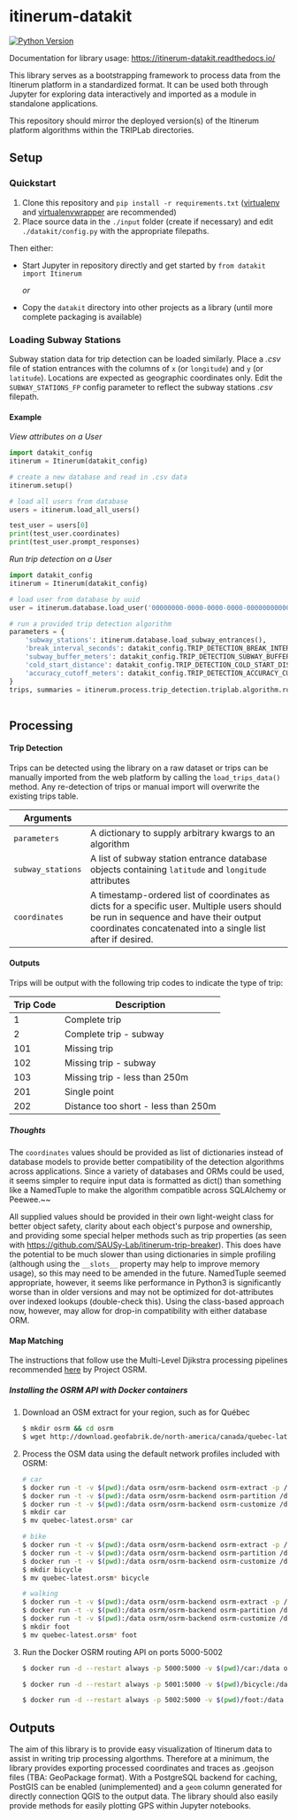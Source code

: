 # itinerum-datakit

[![Python Version](https://img.shields.io/badge/Python-3.6%7C3.7-blue.svg?style=flat-square)]()

Documentation for library usage: https://itinerum-datakit.readthedocs.io/

This library serves as a bootstrapping framework to process data from the Itinerum platform in a standardized format. It can be used both through Jupyter for exploring data interactively and imported as a module in standalone applications.

This repository should mirror the deployed version(s) of the Itinerum platform algorithms within the TRIPLab directories.

## Setup

### Quickstart

1. Clone this repository and `pip install -r requirements.txt` ([virtualenv](https://virtualenv.pypa.io/en/stable/) and [virtualenvwrapper](https://virtualenvwrapper.readthedocs.io/en/latest/) are recommended)
2. Place source data in the `./input` folder (create if necessary) and edit `./datakit/config.py` with the appropriate filepaths.

Then either:

 - Start Jupyter in repository directly and get started by `from datakit import Itinerum`

   *or*

 - Copy the `datakit` directory into other projects as a library (until more complete packaging is available)


### Loading Subway Stations

Subway station data for trip detection can be loaded similarly. Place a *.csv* file of station entrances with the columns of `x` (or `longitude`) and `y` (or `latitude`). Locations are expected as geographic coordinates only. Edit the `SUBWAY_STATIONS_FP` config parameter to reflect the subway stations *.csv* filepath.

#### Example

*View attributes on a User*

```python
import datakit_config
itinerum = Itinerum(datakit_config)

# create a new database and read in .csv data
itinerum.setup()

# load all users from database
users = itinerum.load_all_users()

test_user = users[0]
print(test_user.coordinates)
print(test_user.prompt_responses)
```

*Run trip detection on a User*

```python
import datakit_config
itinerum = Itinerum(datakit_config)

# load user from database by uuid
user = itinerum.database.load_user('00000000-0000-0000-0000-000000000000')

# run a provided trip detection algorithm
parameters = {
    'subway_stations': itinerum.database.load_subway_entrances(),
    'break_interval_seconds': datakit_config.TRIP_DETECTION_BREAK_INTERVAL_SECONDS,
    'subway_buffer_meters': datakit_config.TRIP_DETECTION_SUBWAY_BUFFER_METERS,
    'cold_start_distance': datakit_config.TRIP_DETECTION_COLD_START_DISTANCE_METERS,
    'accuracy_cutoff_meters': datakit_config.TRIP_DETECTION_ACCURACY_CUTOFF_METERS
}
trips, summaries = itinerum.process.trip_detection.triplab.algorithm.run(user.coordinates.dicts(), 
                                                                         parameters)
```

## Processing

#### Trip Detection

Trips can be detected using the library on a raw dataset or trips can be manually imported from the web platform by calling the `load_trips_data()` method. Any re-detection of trips or manual import will overwrite the existing trips table.

| Arguments         |                                                              |
| ----------------- | ------------------------------------------------------------ |
| `parameters`      | A dictionary to supply arbitrary kwargs to an algorithm      |
| `subway_stations` | A list of subway station entrance database objects containing `latitude` and `longitude` attributes |
| `coordinates`     | A timestamp-ordered list of coordinates as dicts for a specific user. Multiple users should be run in sequence and have their output coordinates concatenated into a single list after if desired. |

#### Outputs

Trips will be output with the following trip codes to indicate the type of trip:

| Trip Code | Description                         |
| --------- | ----------------------------------- |
| 1         | Complete trip                       |
| 2         | Complete trip - subway              |
| 101       | Missing trip                        |
| 102       | Missing trip - subway               |
| 103       | Missing trip - less than 250m       |
| 201       | Single point                        |
| 202       | Distance too short - less than 250m |

##### Thoughts

The `coordinates`  values should be provided as list of dictionaries instead of database models to provide better compatibility of the detection algorithms across applications. Since a variety of databases and ORMs could be used, it seems simpler to require input data is formatted as dict() than something like a NamedTuple to make the algorithm compatible across SQLAlchemy or Peewee.~~

All supplied values should be provided in their own light-weight class for better object safety, clarity about each object's purpose and ownership, and providing some special helper methods such as trip properties (as seen with https://github.com/SAUSy-Lab/itinerum-trip-breaker). This does have the potential to be much slower than using dictionaries in simple profiling (although using the `__slots__` property may help to improve memory usage), so this may need to be amended in the future. NamedTuple seemed appropriate, however, it seems like performance in Python3 is significantly worse than in older versions and may not be optimized for dot-attributes over indexed lookups (double-check this). Using the class-based approach now, however, may allow for drop-in compatibility with either database ORM. 

#### Map Matching

The instructions that follow use the Multi-Level Djikstra processing pipelines recommended [here](https://github.com/Project-OSRM/osrm-backend/wiki/Running-OSRM) by Project OSRM.

##### Installing the OSRM API with Docker containers

1. Download an OSM extract for your region, such as for Québec

   ```bash
   $ mkdir osrm && cd osrm
   $ wget http://download.geofabrik.de/north-america/canada/quebec-latest.osm.pbf
   ```

2. Process the OSM data using the default network profiles included with OSRM:

   ```bash
   # car
   $ docker run -t -v $(pwd):/data osrm/osrm-backend osrm-extract -p /opt/car.lua /data/quebec-latest.osm.pbf
   $ docker run -t -v $(pwd):/data osrm/osrm-backend osrm-partition /data/quebec-latest
   $ docker run -t -v $(pwd):/data osrm/osrm-backend osrm-customize /data/quebec-latest
   $ mkdir car
   $ mv quebec-latest.orsm* car
   
   # bike
   $ docker run -t -v $(pwd):/data osrm/osrm-backend osrm-extract -p /opt/bicycle.lua /data/quebec-latest.osm.pbf
   $ docker run -t -v $(pwd):/data osrm/osrm-backend osrm-partition /data/quebec-latest
   $ docker run -t -v $(pwd):/data osrm/osrm-backend osrm-customize /data/quebec-latest
   $ mkdir bicycle
   $ mv quebec-latest.orsm* bicycle
   
   # walking
   $ docker run -t -v $(pwd):/data osrm/osrm-backend osrm-extract -p /opt/foot.lua /data/quebec-latest.osm.pbf
   $ docker run -t -v $(pwd):/data osrm/osrm-backend osrm-partition /data/quebec-latest
   $ docker run -t -v $(pwd):/data osrm/osrm-backend osrm-customize /data/quebec-latest
   $ mkdir foot
   $ mv quebec-latest.orsm* foot
   ```

3. Run the Docker OSRM routing API on ports 5000-5002

   ```bash
   $ docker run -d --restart always -p 5000:5000 -v $(pwd)/car:/data osrm/osrm-backend osrm-routed --algorithm MLD --max-matching-size=5000 /data/quebec-latest.osrm
   
   $ docker run -d --restart always -p 5001:5000 -v $(pwd)/bicycle:/data osrm/osrm-backend osrm-routed --algorithm MLD --max-matching-size=5000 /data/quebec-latest.osrm
   
   $ docker run -d --restart always -p 5002:5000 -v $(pwd)/foot:/data osrm/osrm-backend osrm-routed --algorithm MLD --max-matching-size=5000 /data/quebec-latest.osrm
   ```

## Outputs

The aim of this library is to provide easy visualization of Itinerum data to assist in writing trip processing algorthms. Therefore at a minimum, the library provides exporting processed coordinates and traces as .geojson files (TBA: GeoPackage format). With a PostgreSQL backend for caching, PostGIS can be enabled (unimplemented) and a `geom` column generated for directly connection QGIS to the output data. The library should also easily provide methods for easily plotting GPS within Jupyter notebooks.
